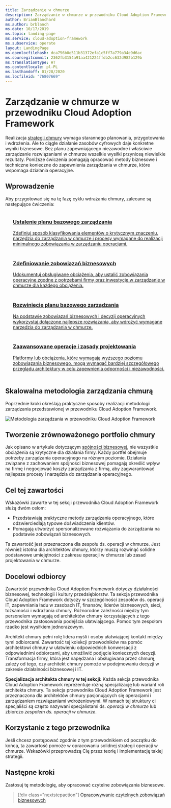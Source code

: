 ```yaml
---
title: Zarządzanie w chmurze
description: Zarządzanie w chmurze w przewodniku Cloud Adoption Framework
author: BrianBlanchard
ms.author: brblanch
ms.date: 10/17/2019
ms.topic: landing-page
ms.service: cloud-adoption-framework
ms.subservice: operate
layout: LandingPage
ms.openlocfilehash: dca756b0e511b31372efa1c5ff7a779a34e9d6ac
ms.sourcegitcommit: 2362fb3154a91aa421224ffdb2cc632d982b129b
ms.translationtype: HT
ms.contentlocale: pl-PL
ms.lasthandoff: 01/28/2020
ms.locfileid: "76807669"
---
```

# <a name="cloud-management-in-the-cloud-adoption-framework"></a>Zarządzanie w chmurze w przewodniku Cloud Adoption Framework

Realizacja [strategii chmury](../strategy/index.md) wymaga starannego planowania, przygotowania i wdrożenia. Ale to ciągłe działanie zasobów cyfrowych daje konkretne wyniki biznesowe. Bez planu zapewniającego niezawodne i właściwie zarządzanie rozwiązaniami w chmurze wszelkie wysiłki przyniosą niewielkie rezultaty. Poniższe ćwiczenia pomagają opracować metody biznesowe i techniczne konieczne do zapewnienia zarządzania w chmurze, które wspomaga działania operacyjne.

## <a name="getting-started"></a>Wprowadzenie

Aby przygotować się na tę fazę cyklu wdrażania chmury, zalecane są następujące ćwiczenia:

<!-- markdownlint-disable MD033 -->
<ul class="panelContent cardsF">
    <li style="display: flex; flex-direction: column;">
        <a href="./azure-management-guide/index.md">
            <div class="cardSize">
                <div class="cardPadding" style="padding-bottom:10px;">
                    <div class="card" style="padding-bottom:10px;">
                        <div class="cardImageOuter">
                            <div class="cardImage">
                                <img alt="" src="../_images/icons/1.png" data-linktype="external">
                            </div>
                        </div>
                        <div class="cardText" style="padding-left:0px;">
                            <h3>Ustalenie planu bazowego zarządzania</h3>
Zdefiniuj sposób klasyfikowania elementów o krytycznym znaczeniu, narzędzia do zarządzania w chmurze i procesy wymagane do realizacji minimalnego zobowiązania w zarządzaniu operacjami.
                        </div>
                    </div>
                </div>
            </div>
        </a>
    </li>
    <li style="display: flex; flex-direction: column;">
        <a href="./considerations/business-alignment.md">
            <div class="cardSize">
                <div class="cardPadding" style="padding-bottom:10px;">
                    <div class="card" style="padding-bottom:10px;">
                        <div class="cardImageOuter">
                            <div class="cardImage">
                                <img alt="" src="../_images/icons/2.png" data-linktype="external">
                            </div>
                        </div>
                        <div class="cardText" style="padding-left:0px;">
                            <h3>Zdefiniowanie zobowiązań biznesowych</h3>
Udokumentuj obsługiwane obciążenia, aby ustalić zobowiązania operacyjne zgodne z potrzebami firmy oraz inwestycje w zarządzanie w chmurze dla każdego obciążenia.
                        </div>
                    </div>
                </div>
            </div>
        </a>
    </li>
    <li style="display: flex; flex-direction: column;">
        <a href="./best-practices.md">
            <div class="cardSize">
                <div class="cardPadding" style="padding-bottom:10px;">
                    <div class="card" style="padding-bottom:10px;">
                        <div class="cardImageOuter">
                            <div class="cardImage">
                                <img alt="" src="../_images/icons/3.png" data-linktype="external">
                            </div>
                        </div>
                        <div class="cardText" style="padding-left:0px;">
                            <h3>Rozwinięcie planu bazowego zarządzania</h3>
Na podstawie zobowiązań biznesowych i decyzji operacyjnych wykorzystaj dołączone najlepsze rozwiązania, aby wdrożyć wymagane narzędzia do zarządzania w chmurze.
                        </div>
                    </div>
                </div>
            </div>
        </a>
    </li>
    <li style="display: flex; flex-direction: column;">
        <a href="./design-principles.md">
            <div class="cardSize">
                <div class="cardPadding" style="padding-bottom:10px;">
                    <div class="card" style="padding-bottom:10px;">
                        <div class="cardImageOuter">
                            <div class="cardImage">
                                <img alt="" src="../_images/icons/4.png" data-linktype="external">
                            </div>
                        </div>
                        <div class="cardText" style="padding-left:0px;">
                            <h3>Zaawansowane operacje i zasady projektowania</h3>
Platformy lub obciążenia, które wymagają wyższego poziomu zobowiązania biznesowego, mogą wymagać bardziej szczegółowego przeglądu architektury w celu zapewnienia odporności i niezawodności.
                        </div>
                    </div>
                </div>
            </div>
        </a>
    </li>
</ul>
<!-- markdownlint-enable MD033 -->

## <a name="scalable-cloud-management-methodology"></a>Skalowalna metodologia zarządzania chmurą

Poprzednie kroki określają praktyczne sposoby realizacji metodologii zarządzania przedstawionej w przewodniku Cloud Adoption Framework.

![Metodologia zarządzania w przewodniku Cloud Adoption Framework](../_images/manage/caf-manage.png)

## <a name="create-a-balanced-cloud-portfolio"></a>Tworzenie zrównoważonego portfolio chmury

Jak opisano w artykule dotyczącym [spójności biznesowej](./considerations/business-alignment.md), nie wszystkie obciążenia są krytyczne dla działania firmy. Każdy portfel obejmuje potrzeby zarządzania operacyjnego na różnym poziomie. Działania związane z zachowaniem spójności biznesowej pomagają określić wpływ na firmę i negocjować koszty zarządzania z firmą, aby zagwarantować najlepsze procesy i narzędzia do zarządzania operacyjnego.

## <a name="objective-of-this-content"></a>Cel tej zawartości

Wskazówki zawarte w tej sekcji przewodnika Cloud Adoption Framework służą dwóm celom:

- Przedstawiają praktyczne metody zarządzania operacyjnego, które odzwierciedlają typowe doświadczenia klientów.
- Pomagają utworzyć spersonalizowane rozwiązania do zarządzania na podstawie zobowiązań biznesowych.

Ta zawartość jest przeznaczona dla zespołu ds. operacji w chmurze. Jest również istotna dla architektów chmury, którzy muszą rozwinąć solidne podstawowe umiejętności z zakresu operacji w chmurze lub zasad projektowania w chmurze.

## <a name="intended-audience"></a>Docelowi odbiorcy

Zawartość przewodnika Cloud Adoption Framework dotyczy działalności biznesowej, technologii i kultury przedsiębiorstw. Ta sekcja przewodnika Cloud Adoption Framework dotyczy w szczególności zespołów ds. operacji IT, zapewniania ładu w zasobach IT, finansów, liderów biznesowych, sieci, tożsamości i wdrażania chmury. Różnorodne zależności między tym personelem wymagają od architektów chmury korzystających z tego przewodnika zastosowania podejścia ułatwiającego. Pomoc tym zespołom rzadko jest wysiłkiem jednorazowym.

Architekt chmury pełni rolę lidera myśli i osoby ułatwiającej kontakt między tymi odbiorcami. Zawartość tej kolekcji przewodników ma pomóc architektowi chmury w ułatwieniu odpowiednich konwersacji z odpowiednimi odbiorcami, aby umożliwić podjęcie koniecznych decyzji. Transformacja firmy, która jest napędzana i obsługiwana przez chmurę, zależy od tego, czy architekt chmury pomoże w podejmowaniu decyzji w zakresie działalności biznesowej i IT.

**Specjalizacja architekta chmury w tej sekcji:** Każda sekcja przewodnika Cloud Adoption Framework reprezentuje różną specjalizację lub wariant roli architekta chmury. Ta sekcja przewodnika Cloud Adoption Framework jest przeznaczona dla architektów chmury pasjonujących się operacjami i zarządzaniem rozwiązaniami wdrożeniowymi. W ramach tej struktury ci specjaliści są często nazywani specjalistami ds. *operacji w chmurze* lub zbiorczo *zespołem ds. operacji w chmurze*.

## <a name="use-this-guide"></a>Korzystanie z tego przewodnika

Jeśli chcesz postępować zgodnie z tym przewodnikiem od początku do końca, ta zawartość pomoże w opracowaniu solidnej strategii operacji w chmurze. Wskazówki przeprowadzą Cię przez teorię i implementację takiej strategii.

<!-- For a crash course on the theory and quick access to Azure implementation, get started with the [governance guides overview](./guide/index.md). Using this guidance, you can start small and iteratively improve your governance needs in parallel with cloud adoption efforts. -->

## <a name="next-steps"></a>Następne kroki

Zastosuj tę metodologię, aby opracować czytelne zobowiązania biznesowe.

> [!div class="nextstepaction"]
> [Opracowywanie czytelnych zobowiązań biznesowych](./considerations/business-alignment.md)
